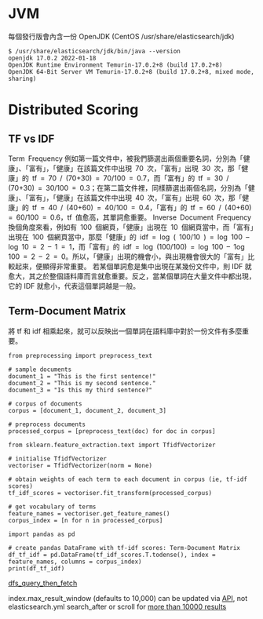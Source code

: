# JVM

每個發行版會內含一份 OpenJDK (CentOS /usr/share/elasticsearch/jdk)
```
$ /usr/share/elasticsearch/jdk/bin/java --version
openjdk 17.0.2 2022-01-18
OpenJDK Runtime Environment Temurin-17.0.2+8 (build 17.0.2+8)
OpenJDK 64-Bit Server VM Temurin-17.0.2+8 (build 17.0.2+8, mixed mode, sharing)
```

# Distributed Scoring

## TF vs IDF
Term Frequency 例如第一篇文件中，被我們篩選出兩個重要名詞，分別為「健康」、「富有」，「健康」在該篇文件中出現 70 次，「富有」出現 30 次，那「健康」的 tf = 70 / (70+30) = 70/100 = 0.7，而「富有」的 tf = 30 / (70+30) = 30/100 = 0.3；在第二篇文件裡，同樣篩選出兩個名詞，分別為「健康」、「富有」，「健康」在該篇文件中出現 40 次，「富有」出現 60 次，那「健康」的 tf = 40 / (40+60) = 40/100 = 0.4，「富有」的 tf = 60 / (40+60) = 60/100 = 0.6，tf 值愈高，其單詞愈重要。
Inverse Document Frequency 換個角度來看，例如有 100 個網頁，「健康」出現在 10 個網頁當中，而「富有」出現在 100 個網頁當中，那麼「健康」的 idf = log ( 100/10 ) = log 100 – log 10 = 2 – 1 = 1，而「富有」的 idf = log (100/100) = log 100 – 1og 100 = 2 – 2 = 0。所以，「健康」出現的機會小，與出現機會很大的「富有」比較起來，便顯得非常重要。
若某個單詞愈是集中出現在某幾份文件中，則 IDF 就愈大，其之於整個語料庫而言就愈重要。反之，當某個單詞在大量文件中都出現，它的 IDF 就愈小，代表這個單詞越是一般。

## Term-Document Matrix
將 tf 和 idf 相乘起來，就可以反映出一個單詞在語料庫中對於一份文件有多麼重要。
```
from preprocessing import preprocess_text

# sample documents
document_1 = "This is the first sentence!"
document_2 = "This is my second sentence."
document_3 = "Is this my third sentence?"

# corpus of documents
corpus = [document_1, document_2, document_3]

# preprocess documents
processed_corpus = [preprocess_text(doc) for doc in corpus]
```
```
from sklearn.feature_extraction.text import TfidfVectorizer

# initialise TfidfVectorizer
vectoriser = TfidfVectorizer(norm = None)

# obtain weights of each term to each document in corpus (ie, tf-idf scores)
tf_idf_scores = vectoriser.fit_transform(processed_corpus)

# get vocabulary of terms
feature_names = vectoriser.get_feature_names()
corpus_index = [n for n in processed_corpus]

import pandas as pd

# create pandas DataFrame with tf-idf scores: Term-Document Matrix
df_tf_idf = pd.DataFrame(tf_idf_scores.T.todense(), index = feature_names, columns = corpus_index)
print(df_tf_idf)
```
[dfs_query_then_fetch](https://www.elastic.co/blog/understanding-query-then-fetch-vs-dfs-query-then-fetch)

index.max_result_window (defaults to 10,000) can be updated via [API](https://discuss.elastic.co/t/elasticsearch-does-not-take-index-max-result-window-in-elasticsearch-yml/143399), not elasticsearch.yml
search_after or scroll for [more than 10000 results](https://stackoverflow.com/questions/59503012/python-api-for-elastic-search-getting-10000-in-response-every-time)
